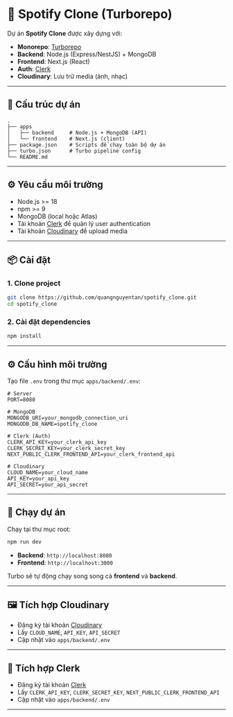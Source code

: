 # 🎵 Spotify Clone (Turborepo)

Dự án **Spotify Clone** được xây dựng với:
- **Monorepo**: [Turborepo](https://turbo.build/repo)
- **Backend**: Node.js (Express/NestJS) + MongoDB
- **Frontend**: Next.js (React)
- **Auth**: [Clerk](https://clerk.com/)
- **Cloudinary**: Lưu trữ media (ảnh, nhạc)

---

## 🚀 Cấu trúc dự án
```
.
├── apps
│   ├── backend     # Node.js + MongoDB (API)
│   └── frontend    # Next.js (client)
├── package.json    # Scripts để chạy toàn bộ dự án
├── turbo.json      # Turbo pipeline config
└── README.md
```

---

## ⚙️ Yêu cầu môi trường
- Node.js >= 18
- npm >= 9
- MongoDB (local hoặc Atlas)
- Tài khoản [Clerk](https://clerk.com/) để quản lý user authentication
- Tài khoản [Cloudinary](https://cloudinary.com/) để upload media

---

## 📦 Cài đặt

### 1. Clone project
```bash
git clone https://github.com/quangnguyentan/spotify_clone.git
cd spotify_clone
```

### 2. Cài đặt dependencies
```bash
npm install
```

---

## ⚙️ Cấu hình môi trường

Tạo file `.env` trong thư mục `apps/backend/.env`:

```env
# Server
PORT=8080

# MongoDB
MONGODB_URI=your_mongodb_connection_uri
MONGODB_DB_NAME=spotify_clone

# Clerk (Auth)
CLERK_API_KEY=your_clerk_api_key
CLERK_SECRET_KEY=your_clerk_secret_key
NEXT_PUBLIC_CLERK_FRONTEND_API=your_clerk_frontend_api

# Cloudinary
CLOUD_NAME=your_cloud_name
API_KEY=your_api_key
API_SECRET=your_api_secret
```

---

## 🚀 Chạy dự án

Chạy tại thư mục root:
```bash
npm run dev
```

- **Backend**: `http://localhost:8080`
- **Frontend**: `http://localhost:3000`

Turbo sẽ tự động chạy song song cả **frontend** và **backend**.

---

## 🖼️ Tích hợp Cloudinary
- Đăng ký tài khoản [Cloudinary](https://cloudinary.com/)
- Lấy `CLOUD_NAME`, `API_KEY`, `API_SECRET`
- Cập nhật vào `apps/backend/.env`

---

## 🔑 Tích hợp Clerk
- Đăng ký tài khoản [Clerk](https://clerk.com/)
- Lấy `CLERK_API_KEY`, `CLERK_SECRET_KEY`, `NEXT_PUBLIC_CLERK_FRONTEND_API`
- Cập nhật vào `apps/backend/.env`

---

